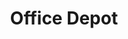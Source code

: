 ---
title: "Office Depot"
url: /las-vegas/office-depot-south-eastern-avenue-2/
shop: Schreibwaren
---